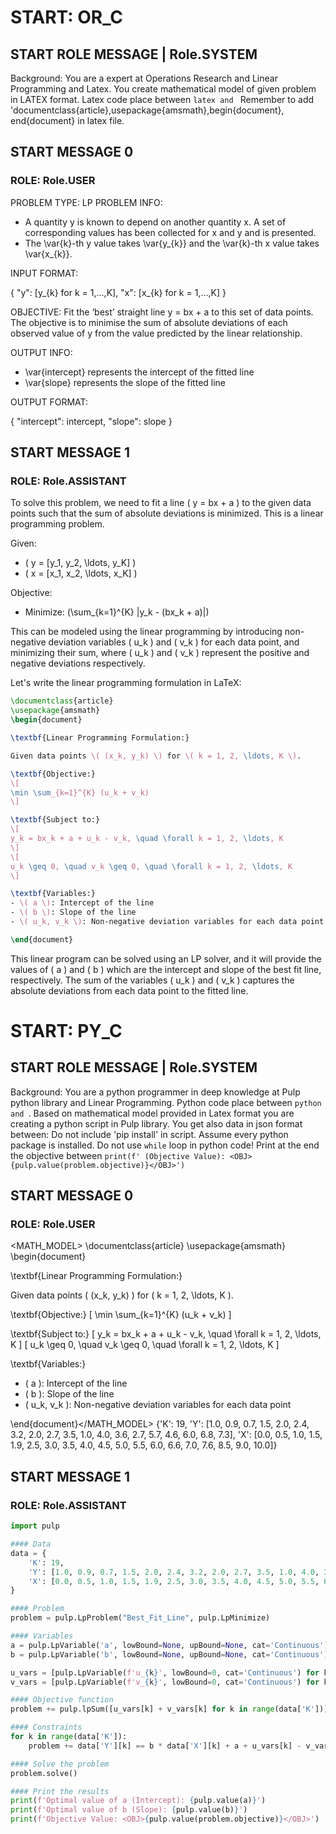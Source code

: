 # START: OR_C 
## START ROLE MESSAGE | Role.SYSTEM 
Background: You are a expert at Operations Research and Linear Programming and Latex. You create mathematical model of given problem in LATEX format. Latex code place between ```latex and ``` Remember to add 'documentclass{article},usepackage{amsmath},begin{document}, end{document} in latex file. 
## START MESSAGE 0 
### ROLE: Role.USER
<DESCRIPTION>
PROBLEM TYPE: LP
PROBLEM INFO:

- A quantity y is known to depend on another quantity x. A set of corresponding values has been collected for x and y and is presented.
- The \var{k}-th y value takes \var{y_{k}} and the \var{k}-th x value takes \var{x_{k}}.

INPUT FORMAT:

{
    "y": [y_{k} for k = 1,...,K],
    "x": [x_{k} for k = 1,...,K]
}


OBJECTIVE: Fit the ‘best’ straight line y = bx + a to this set of data points. The objective is to minimise the sum of absolute deviations of each observed value of y from the value predicted by the linear relationship.

OUTPUT INFO:

- \var{intercept} represents the intercept of the fitted line
- \var{slope} represents the slope of the fitted line

OUTPUT FORMAT:

{
    "intercept": intercept,
    "slope": slope
}
</DESCRIPTION>


## START MESSAGE 1 
### ROLE: Role.ASSISTANT
To solve this problem, we need to fit a line \( y = bx + a \) to the given data points such that the sum of absolute deviations is minimized. This is a linear programming problem.

Given:
- \( y = [y_1, y_2, \ldots, y_K] \)
- \( x = [x_1, x_2, \ldots, x_K] \)

Objective:
- Minimize: \(\sum_{k=1}^{K} |y_k - (bx_k + a)|\)

This can be modeled using the linear programming by introducing non-negative deviation variables \( u_k \) and \( v_k \) for each data point, and minimizing their sum, where \( u_k \) and \( v_k \) represent the positive and negative deviations respectively.

Let's write the linear programming formulation in LaTeX:

```latex
\documentclass{article}
\usepackage{amsmath}
\begin{document}

\textbf{Linear Programming Formulation:}

Given data points \( (x_k, y_k) \) for \( k = 1, 2, \ldots, K \).

\textbf{Objective:}
\[
\min \sum_{k=1}^{K} (u_k + v_k)
\]

\textbf{Subject to:}
\[
y_k = bx_k + a + u_k - v_k, \quad \forall k = 1, 2, \ldots, K
\]
\[
u_k \geq 0, \quad v_k \geq 0, \quad \forall k = 1, 2, \ldots, K
\]

\textbf{Variables:}
- \( a \): Intercept of the line
- \( b \): Slope of the line
- \( u_k, v_k \): Non-negative deviation variables for each data point

\end{document}
```

This linear program can be solved using an LP solver, and it will provide the values of \( a \) and \( b \) which are the intercept and slope of the best fit line, respectively. The sum of the variables \( u_k \) and \( v_k \) captures the absolute deviations from each data point to the fitted line.

# START: PY_C 
## START ROLE MESSAGE | Role.SYSTEM 
Background: You are a python programmer in deep knowledge at Pulp python library and Linear Programming. Python code place between ```python and ```. Based on mathematical model provided in Latex format you are creating a python script in Pulp library. You get also data in json format between: <DATA></DATA> Do not include 'pip install' in script. Assume every python package is installed. Do not use `while` loop in python code! Print at the end the objective between <OBJ></OBJ> `print(f' (Objective Value): <OBJ>{pulp.value(problem.objective)}</OBJ>')` 
## START MESSAGE 0 
### ROLE: Role.USER
<MATH_MODEL>
\documentclass{article}
\usepackage{amsmath}
\begin{document}

\textbf{Linear Programming Formulation:}

Given data points \( (x_k, y_k) \) for \( k = 1, 2, \ldots, K \).

\textbf{Objective:}
\[
\min \sum_{k=1}^{K} (u_k + v_k)
\]

\textbf{Subject to:}
\[
y_k = bx_k + a + u_k - v_k, \quad \forall k = 1, 2, \ldots, K
\]
\[
u_k \geq 0, \quad v_k \geq 0, \quad \forall k = 1, 2, \ldots, K
\]

\textbf{Variables:}
- \( a \): Intercept of the line
- \( b \): Slope of the line
- \( u_k, v_k \): Non-negative deviation variables for each data point

\end{document}</MATH_MODEL>
<DATA>
{'K': 19, 'Y': [1.0, 0.9, 0.7, 1.5, 2.0, 2.4, 3.2, 2.0, 2.7, 3.5, 1.0, 4.0, 3.6, 2.7, 5.7, 4.6, 6.0, 6.8, 7.3], 'X': [0.0, 0.5, 1.0, 1.5, 1.9, 2.5, 3.0, 3.5, 4.0, 4.5, 5.0, 5.5, 6.0, 6.6, 7.0, 7.6, 8.5, 9.0, 10.0]}</DATA>


## START MESSAGE 1 
### ROLE: Role.ASSISTANT
```python
import pulp

#### Data
data = {
    'K': 19,
    'Y': [1.0, 0.9, 0.7, 1.5, 2.0, 2.4, 3.2, 2.0, 2.7, 3.5, 1.0, 4.0, 3.6, 2.7, 5.7, 4.6, 6.0, 6.8, 7.3],
    'X': [0.0, 0.5, 1.0, 1.5, 1.9, 2.5, 3.0, 3.5, 4.0, 4.5, 5.0, 5.5, 6.0, 6.6, 7.0, 7.6, 8.5, 9.0, 10.0]
}

#### Problem
problem = pulp.LpProblem("Best_Fit_Line", pulp.LpMinimize)

#### Variables
a = pulp.LpVariable('a', lowBound=None, upBound=None, cat='Continuous')  #### Intercept
b = pulp.LpVariable('b', lowBound=None, upBound=None, cat='Continuous')  #### Slope

u_vars = [pulp.LpVariable(f'u_{k}', lowBound=0, cat='Continuous') for k in range(data['K'])]
v_vars = [pulp.LpVariable(f'v_{k}', lowBound=0, cat='Continuous') for k in range(data['K'])]

#### Objective function
problem += pulp.lpSum([u_vars[k] + v_vars[k] for k in range(data['K'])])

#### Constraints
for k in range(data['K']):
    problem += data['Y'][k] == b * data['X'][k] + a + u_vars[k] - v_vars[k]

#### Solve the problem
problem.solve()

#### Print the results
print(f'Optimal value of a (Intercept): {pulp.value(a)}')
print(f'Optimal value of b (Slope): {pulp.value(b)}')
print(f'Objective Value: <OBJ>{pulp.value(problem.objective)}</OBJ>')
```

